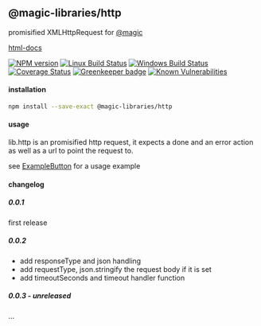 ## @magic-libraries/http

promisified XMLHttpRequest for
[@magic](https://magic.github.io/core)

[html-docs](https://magic-libraries.github.io/http)

[![NPM version][npm-image]][npm-url]
[![Linux Build Status][travis-image]][travis-url]
[![Windows Build Status][appveyor-image]][appveyor-url]
[![Coverage Status][coveralls-image]][coveralls-url]
[![Greenkeeper badge][greenkeeper-image]][greenkeeper-url]
[![Known Vulnerabilities][snyk-image]][snyk-url]

[npm-image]: https://img.shields.io/npm/v/@magic-libraries/http.svg
[npm-url]: https://www.npmjs.com/package/@magic-libraries/http
[travis-image]: https://img.shields.io/travis/com/magic-libraries/http/master
[travis-url]: https://travis-ci.com/magic-libraries/http
[appveyor-image]: https://img.shields.io/appveyor/ci/magiclibraries/http/master.svg
[appveyor-url]: https://ci.appveyor.com/project/magiclibraries/http/branch/master
[coveralls-image]: https://coveralls.io/repos/github/magic-libraries/http/badge.svg
[coveralls-url]: https://coveralls.io/github/magic-libraries/http
[greenkeeper-image]: https://badges.greenkeeper.io/magic-libraries/http.svg
[greenkeeper-url]: https://badges.greenkeeper.io/magic-libraries/http.svg
[snyk-image]: https://snyk.io/test/github/magic-libraries/http/badge.svg
[snyk-url]: https://snyk.io/test/github/magic-libraries/http

#### <a name="install"></a>installation
```bash
npm install --save-exact @magic-libraries/http
```

#### <a name="usage"></a>usage

lib.http is an promisified http request,
it expects a done and an error action as well as a url to point the request to.

see [ExampleButton](https://github.com/magic-libraries/http/tree/master/example/assets/ExampleButton)
for a usage example

#### changelog

##### 0.0.1
first release

##### 0.0.2
* add responseType and json handling
* add requestType, json.stringify the request body if it is set
* add timeoutSeconds and timeout handler function

##### 0.0.3 - unreleased
...
